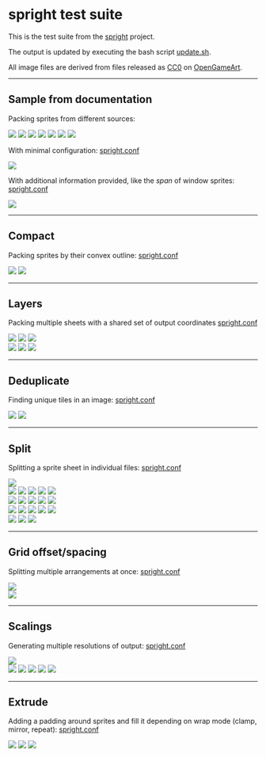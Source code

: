 spright test suite
==================

This is the test suite from the [spright](https://github.com/houmain/spright) project.

The output is updated by executing the  bash script [update.sh](update.sh).

All image files are derived from files released as [CC0](https://creativecommons.org/publicdomain/zero/1.0/) on [OpenGameArt](https://opengameart.org).

--------

## Sample from documentation

Packing sprites from different sources:

<kbd><img src="docs/Decorations (32x32).png"/></kbd> <img src="docs/Old enemies 2.png"/> <kbd><img src="docs/misc_scenery.png"/></kbd> <kbd><img src="docs/Orc Attack/Frame01.png"/></kbd> <kbd><img src="docs/Orc Attack/Frame02.png"/></kbd> <kbd><img src="docs/Orc Attack/Frame03.png"/></kbd> <kbd><img src="docs/Orc Attack/Frame04.png"/></kbd>

With minimal configuration: [spright.conf](docs-auto/spright.conf)

<kbd><img src="docs-auto/spright0.png"/></kbd>

With additional information provided, like the _span_ of window sprites: [spright.conf](docs/spright.conf)

<kbd><img src="docs/spright0.png"/></kbd>

--------

## Compact

Packing sprites by their convex outline: [spright.conf](compact/spright.conf)

<kbd><img src="compact/Preview_Alternative_3.png"/></kbd>
<kbd><img src="compact/compact.png"/></kbd>

--------

## Layers

Packing multiple sheets with a shared set of output coordinates [spright.conf](layers/spright.conf)

<kbd><img src="layers/decals-diffuse.png"/></kbd>
<kbd><img src="layers/decals-normal.png"/></kbd>
<kbd><img src="layers/decals-specular.png"/></kbd><br/>
<kbd><img src="layers/spright0.png"/></kbd>
<kbd><img src="layers/spright0-normals.png"/></kbd>
<kbd><img src="layers/spright0-specular.png"/></kbd>

--------

## Deduplicate

Finding unique tiles in an image: [spright.conf](deduplicate/spright.conf)

<kbd><img src="deduplicate/colony-sim-extended-prev.png"/></kbd>
<kbd><img src="deduplicate/spright0.png"/></kbd>

--------

## Split

Splitting a sprite sheet in individual files: [spright.conf](split/spright.conf)

<kbd><img src="split/Items.png"/></kbd><br/>
<kbd><img src="split/out/sprite001.png"/></kbd>
<kbd><img src="split/out/sprite002.png"/></kbd>
<kbd><img src="split/out/sprite003.png"/></kbd>
<kbd><img src="split/out/sprite004.png"/></kbd>
<kbd><img src="split/out/sprite005.png"/></kbd><br/>
<kbd><img src="split/out/sprite006.png"/></kbd>
<kbd><img src="split/out/sprite007.png"/></kbd>
<kbd><img src="split/out/sprite008.png"/></kbd>
<kbd><img src="split/out/sprite009.png"/></kbd>
<kbd><img src="split/out/sprite010.png"/></kbd><br/>
<kbd><img src="split/out/sprite011.png"/></kbd>
<kbd><img src="split/out/sprite012.png"/></kbd>
<kbd><img src="split/out/sprite013.png"/></kbd>
<kbd><img src="split/out/sprite014.png"/></kbd>
<kbd><img src="split/out/sprite015.png"/></kbd><br/>
<kbd><img src="split/out/sprite016.png"/></kbd>
<kbd><img src="split/out/sprite017.png"/></kbd>
<kbd><img src="split/out/sprite018.png"/></kbd>

--------

## Grid offset/spacing

Splitting multiple arrangements at once: [spright.conf](grid/spright.conf)

<kbd><img src="grid/explosion3.png"/></kbd><br/>
<kbd><img src="grid/spright0.png"/></kbd>

--------

## Scalings

Generating multiple resolutions of output: [spright.conf](scalings/spright.conf)

<kbd><img src="scalings/diffuse.png"/></kbd><br/>
<kbd><img src="scalings/spright0-0.5.png"/></kbd>
<kbd><img src="scalings/spright0-0.25.png"/></kbd>
<kbd><img src="scalings/spright0-0.125.png"/></kbd>
<kbd><img src="scalings/spright0-0.0625.png"/></kbd>
<kbd><img src="scalings/spright0-0.03125.png"/></kbd>

--------

## Extrude

Adding a padding around sprites and fill it depending on wrap mode (clamp, mirror, repeat): [spright.conf](extrude/spright.conf)

<kbd><img src="extrude/spright-clamp.png"/></kbd>
<kbd><img src="extrude/spright-mirror.png"/></kbd>
<kbd><img src="extrude/spright-repeat.png"/></kbd>
